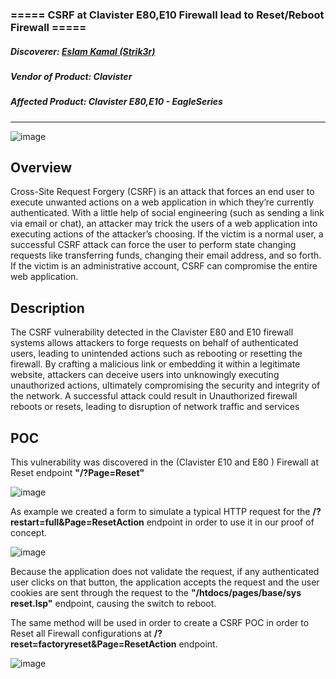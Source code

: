 
### ===== CSRF at Clavister E80,E10 Firewall lead to Reset/Reboot Firewall =====
##### Discoverer: [Eslam Kamal (Strik3r)](https://www.linkedin.com/in/eslam-kamal/)
##### Vendor of Product: Clavister
##### Affected Product: Clavister E80,E10 - EagleSeries
-----------------------------------
![image](https://github.com/strik3r0x1/Vulns/assets/94288990/75b04a25-2610-4e48-b1d8-af95c4253d25)

## Overview
Cross-Site Request Forgery (CSRF) is an attack that forces an end user to execute unwanted actions on a web application in which they’re currently authenticated. With a little help of social engineering (such as sending a link via email or chat), an attacker may trick the users of a web application into executing actions of the attacker’s choosing. If the victim is a normal user, a successful CSRF attack can force the user to perform state changing requests like transferring funds, changing their email address, and so forth. If the victim is an administrative account, CSRF can compromise the entire web application.

## Description
The CSRF vulnerability detected in the Clavister E80 and E10 firewall systems allows attackers to forge requests on behalf of authenticated users, leading to unintended actions such as rebooting or resetting the firewall. By crafting a malicious link or embedding it within a legitimate website, attackers can deceive users into unknowingly executing unauthorized actions, ultimately compromising the security and integrity of the network.
A successful attack could result in Unauthorized firewall reboots or resets, leading to disruption of network traffic and services


## POC
This vulnerability was discovered in the (Clavister E10 and E80 ) Firewall at Reset endpoint **"/?Page=Reset"**

![image](https://github.com/strik3r0x1/Vulns/assets/94288990/710a9322-7da1-4289-b70b-96378b103779)

As example we created a form to simulate a typical HTTP request for the **/?restart=full&Page=ResetAction** endpoint in order to use it in our proof of concept.

![image](https://github.com/strik3r0x1/Vulns/assets/94288990/73948b13-498f-4d61-8b8d-4927ab6ef2dc)

Because the application does not validate the request, if any authenticated user clicks on that button, the application accepts the request and the user cookies are sent through the request to the **"/htdocs/pages/base/sys reset.lsp"** endpoint, causing the switch to reboot.

The same method will be used in order to create a CSRF POC in order to Reset all Firewall configurations at **/?reset=factoryreset&Page=ResetAction** endpoint.

![image](https://github.com/strik3r0x1/Vulns/assets/94288990/6319e2c3-94be-422b-8234-53c26844df36)











